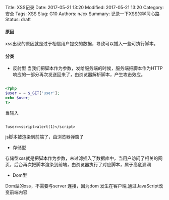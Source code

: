Title: XSS记录
Date: 2017-05-21 13:20
Modified: 2017-05-21 13:20
Category: 安全
Tags: XSS
Slug: G10
Authors: nJcx
Summary: 记录一下XSS的学习心路
Status: draft
#### 原因

xss出现的原因就是过于相信用户提交的数据，导致可以插入一些可执行脚本。

#### 分类

- 反射型
当我们把脚本作为参数，发给服务端的时候，服务端把脚本作为HTTP响应的一部分再次发送回来了，由浏览器解析脚本，产生攻击效应。

```php

<?php
$user = = $_GET['user'];
echo $user;
?>

```
当输入 

```javascipt

?user=<script>alert(1)</script>

```
js脚本被渲染到前端了，由浏览器弹窗了


- 存储型

存储型xss就是把脚本作为参数，未过滤插入了数据库中，当用户访问了相关的网页，后台再次把脚本渲染到前端，由浏览器执行了对应脚本，属于高危漏洞

- Dom型

Dom型的xss，不需要与server 连接，因为dom 发生在客户端,通过JavaScript改变前端内容
